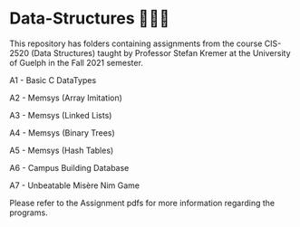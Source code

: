 # Data-Structures 👩🏻‍💻

This repository has folders containing assignments from the course CIS-2520 (Data Structures) taught by Professor Stefan Kremer at the University of Guelph in the Fall 2021 semester.


A1 - Basic C DataTypes

A2 - Memsys (Array Imitation)

A3 - Memsys (Linked Lists)

A4 - Memsys (Binary Trees)

A5 - Memsys (Hash Tables)

A6 - Campus Building Database

A7 - Unbeatable Misère Nim Game


Please refer to the Assignment pdfs for more information regarding the programs.


